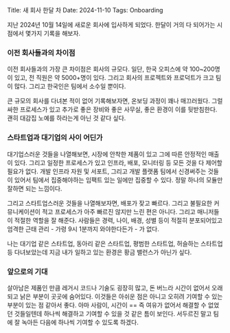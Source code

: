 Title: 새 회사 한달 차
Date: 2024-11-10
Tags: Onboarding

지난 2024년 10월 14일에 새로운 회사에 입사하게 되었다. 한달이 거의 다 되어가는 시점에서 몇가지 기록을 해보자.

### 이전 회사들과의 차이점

이전 회사들과의 가장 큰 차이점은 회사의 규모다. 일단, 한국 오피스에 약 100~200명이 있고, 전 직원은 약 5000+명이 있다.
그리고 회사의 프로젝트와 프로덕트가 크고 팀이 많다. 그리고 한국인은 팀에서 소수일 뿐이다.

큰 규모의 회사를 다녀본 적이 없어 기록해보자면, 온보딩 과정이 꽤나 매끄러웠다. 그럴싸한 프로세스가 있고 추가로 좋은 장비와 좋은 사무실, 좋은 환경이 이를 뒷받침한다.
괜히 대감집 노예를 하라는게 아닌 것 같다 싶다.

### 스타트업과 대기업의 사이 어딘가

대기업스러운 것들을 나열해보면, 시장에 안착한 제품이 있고 그에 따른 안정적인 매출이 있다. 그리고 일정한 프로세스가 있고 인프라, 배포, 모니터링 등 모든 것을 다 제어할 필요가 없다.
개발 인프라 자원 및 서포트, 그리고 개발 플랫폼 팀에서 신경써주는 것들이 있어서 팀에서 집중해야하는 임팩트 있는 일에만 집중할 수 있다. 정말 하나의 모듈만 잘하면 되는 느낌이다.

그리고 스타트업스러운 것들을 나열해보자면, 배포가 잦고 빠르다. 그리고 불필요한 커뮤니케이션이 적고 프로세스가 아주 빠르진 않지만 느린 편은 아니다. 그리고 매니저들이 적절한 역할을 잘 해준다.
사람들은 경력, 나이, 배경, 성별 등이 적절히 분포되어있고 엄격한 근태 관리 - 가령 9시 1분까지 와야한다든가 - 가 없다.

나는 대기업 같은 스타트업, 동아리 같은 스타트업, 평범한 스타트업, 허슬하는 스타트업 등 다녀보았는데 지금 내가 일하고 있는 환경은 황금 밸런스가 아닌가 싶다.

### 앞으로의 기대

살아남은 제품인 만큼 레거시 코드나 기술도 굉장히 많고, 돈 버느라 시간이 없어서 오래되고 낡은 부분이 곳곳에 숨어있다. 이것들은 아쉬운 점은 아니고 오히려 기여할 수 있는 부분이 있는 점 같아서 좋다.
아마 사람이, 시간이 == 즉 여유가 없어서 해결할 수 없었던 것들일텐데 하나씩 해결하고 기여할 수 있을 것 같은 틈이 보인다. 서두르진 말고 팀에 잘 녹아든 다음에 하나씩 기여할 수 있도록 하겠다.
